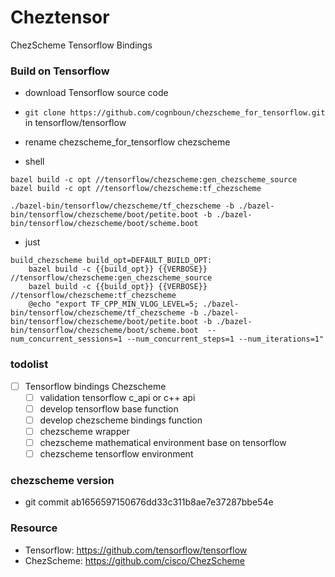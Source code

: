 # Cheztensor

ChezScheme Tensorflow Bindings

### Build on Tensorflow

* download Tensorflow source code

* ```git clone https://github.com/cognboun/chezscheme_for_tensorflow.git``` in tensorflow/tensorflow

* rename chezscheme_for_tensorflow chezscheme

* shell
```
bazel build -c opt //tensorflow/chezscheme:gen_chezscheme_source
bazel build -c opt //tensorflow/chezscheme:tf_chezscheme

./bazel-bin/tensorflow/chezscheme/tf_chezscheme -b ./bazel-bin/tensorflow/chezscheme/boot/petite.boot -b ./bazel-bin/tensorflow/chezscheme/boot/scheme.boot

```
    
* just
```
build_chezscheme build_opt=DEFAULT_BUILD_OPT:
	bazel build -c {{build_opt}} {{VERBOSE}} //tensorflow/chezscheme:gen_chezscheme_source
	bazel build -c {{build_opt}} {{VERBOSE}} //tensorflow/chezscheme:tf_chezscheme
	@echo "export TF_CPP_MIN_VLOG_LEVEL=5; ./bazel-bin/tensorflow/chezscheme/tf_chezscheme -b ./bazel-bin/tensorflow/chezscheme/boot/petite.boot -b ./bazel-bin/tensorflow/chezscheme/boot/scheme.boot  --num_concurrent_sessions=1 --num_concurrent_steps=1 --num_iterations=1"
```

### todolist
- [ ]  Tensorflow bindings Chezscheme
	- [ ] validation tensorflow c_api or c++ api
	- [ ] develop tensorflow base function
	- [ ] develop chezscheme bindings function
	- [ ] chezscheme wrapper
	- [ ] chezscheme mathematical environment base on tensorflow
	- [ ] chezscheme tensorflow environment

### chezscheme version
* git commit ab1656597150676dd33c311b8ae7e37287bbe54e


### Resource
* Tensorflow: https://github.com/tensorflow/tensorflow
* ChezScheme: https://github.com/cisco/ChezScheme
